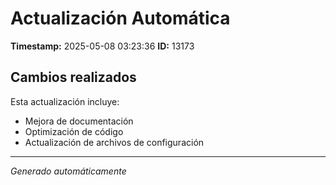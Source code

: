 # Actualización Automática

**Timestamp:** 2025-05-08 03:23:36
**ID:** 13173

## Cambios realizados

Esta actualización incluye:
- Mejora de documentación
- Optimización de código
- Actualización de archivos de configuración

---
*Generado automáticamente*
